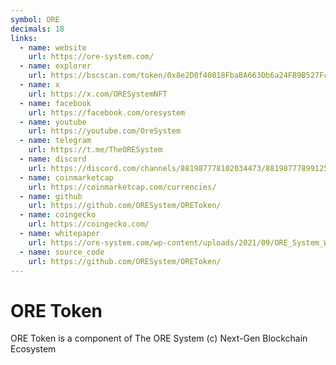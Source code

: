 ```yaml
---
symbol: ORE
decimals: 18
links:
  - name: website
    url: https://ore-system.com/
  - name: explorer
    url: https://bscscan.com/token/0x8e2D8f40818FbaBA663Db6a24FB9B527Fc7100BE
  - name: x
    url: https://x.com/ORESystemNFT
  - name: facebook
    url: https://facebook.com/oresystem
  - name: youtube
    url: https://youtube.com/OreSystem
  - name: telegram
    url: https://t.me/TheORESystem
  - name: discord
    url: https://discord.com/channels/881987778102034473/881987778991255625
  - name: coinmarketcap
    url: https://coinmarketcap.com/currencies/
  - name: github
    url: https://github.com/ORESystem/OREToken/
  - name: coingecko
    url: https://coingecko.com/
  - name: whitepaper
    url: https://ore-system.com/wp-content/uploads/2021/09/ORE_System_White_Paper-v1.0.4.pdf
  - name: source_code
    url: https://github.com/ORESystem/OREToken/
---
```


# ORE Token

ORE Token is a component of The ORE System (c) Next-Gen Blockchain Ecosystem
